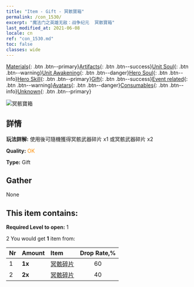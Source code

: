 ```yaml
---
title: "Item - Gift - 冥骸寶箱"
permalink: /con_1530/
excerpt: "魔法门之英雄无敌：战争纪元  冥骸寶箱"
last_modified_at: 2021-06-08
locale: cn
ref: "con_1530.md"
toc: false
classes: wide
---
```

 [Materials](/ItemsCN/){: .btn .btn--primary}[Artifacts](/ItemsCN/Artifacts/){: .btn .btn--success}[Unit Soul](/ItemsCN/UnitSoul/){: .btn .btn--warning}[Unit Awakening](/ItemsCN/UnitAwakening/){: .btn .btn--danger}[Hero Soul](/ItemsCN/HeroSoul/){: .btn .btn--info}[Hero Skill](/ItemsCN/HeroSkill/){: .btn .btn--primary}[Gift](/ItemsCN/Gift/){: .btn .btn--success}[Event related](/ItemsCN/Events/){: .btn .btn--warning}[Avatars](/ItemsCN/Avatars/){: .btn .btn--danger}[Consumables](/ItemsCN/Consumables/){: .btn .btn--info}[Unknown](/ItemsCN/Unknown/){: .btn .btn--primary}

 ![冥骸寶箱](/images/t/i_907144.png)

## 詳情
 **玩法詳解:** 使用後可隨機獲得冥骸武器碎片 x1 或冥骸武器碎片 x2

 **Quality:** <span style="color: #FF8C00">OK</span>

 **Type:** Gift

## Gather

  None

## This item contains:

 **Required Level to open:** 1

 2 You would get **1** item  from:

  | Nr | Amount |     Item    | Drop Rate,% |
  |:---|:-------|:------------|:---------:|
  | 1 |  **1x** | [冥骸碎片](/cn/Items/con_980/) | 60 | 
  | 2 |  **2x** | [冥骸碎片](/cn/Items/con_980/) | 40 | 
